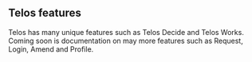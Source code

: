 ## Telos features
Telos has many unique features such as Telos Decide and Telos Works.  Coming soon is documentation on may more features such as Request, Login, Amend and Profile.